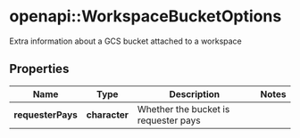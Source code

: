# openapi::WorkspaceBucketOptions

Extra information about a GCS bucket attached to a workspace

## Properties
Name | Type | Description | Notes
------------ | ------------- | ------------- | -------------
**requesterPays** | **character** | Whether the bucket is requester pays | 


